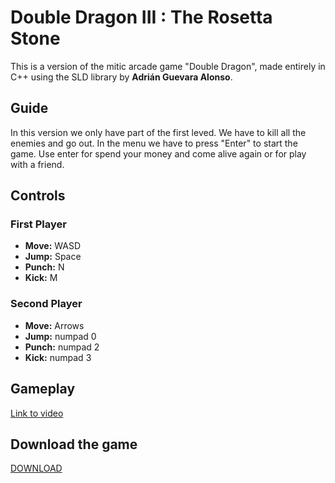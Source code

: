 # Double Dragon III : The Rosetta Stone

This is a version of the mitic arcade game "Double Dragon", made entirely in C++ using the SLD library by **Adrián Guevara Alonso**.

## Guide

In this version we only have part of the first leved. We have to kill all the enemies and go out. In the menu we have to press "Enter" to start the game. Use enter for spend your money and come alive again or for play with a friend. 

## Controls

### First Player
- **Move:** WASD
- **Jump:** Space
- **Punch:** N
- **Kick:** M

### Second Player
- **Move:** Arrows
- **Jump:** numpad 0
- **Punch:** numpad 2
- **Kick:** numpad 3

## Gameplay
[Link to video](https://www.youtube.com/watch?v=w1E6819xLXg&feature=youtu.be)

## Download the game
[DOWNLOAD](https://github.com/Masacre23/DoubleDragon/releases/tag/1.03)
